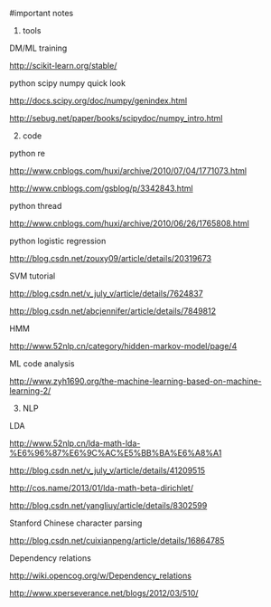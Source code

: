 #important notes

1) tools

DM/ML training 

http://scikit-learn.org/stable/

python scipy numpy quick look

http://docs.scipy.org/doc/numpy/genindex.html

http://sebug.net/paper/books/scipydoc/numpy_intro.html

2) code

python re

http://www.cnblogs.com/huxi/archive/2010/07/04/1771073.html

http://www.cnblogs.com/gsblog/p/3342843.html

python thread

http://www.cnblogs.com/huxi/archive/2010/06/26/1765808.html


python logistic regression

http://blog.csdn.net/zouxy09/article/details/20319673

SVM tutorial

http://blog.csdn.net/v_july_v/article/details/7624837

http://blog.csdn.net/abcjennifer/article/details/7849812

HMM

http://www.52nlp.cn/category/hidden-markov-model/page/4

ML code analysis

http://www.zyh1690.org/the-machine-learning-based-on-machine-learning-2/

3) NLP

LDA

http://www.52nlp.cn/lda-math-lda-%E6%96%87%E6%9C%AC%E5%BB%BA%E6%A8%A1

http://blog.csdn.net/v_july_v/article/details/41209515

http://cos.name/2013/01/lda-math-beta-dirichlet/

http://blog.csdn.net/yangliuy/article/details/8302599

Stanford Chinese character parsing

http://blog.csdn.net/cuixianpeng/article/details/16864785

Dependency relations

http://wiki.opencog.org/w/Dependency_relations

http://www.xperseverance.net/blogs/2012/03/510/

